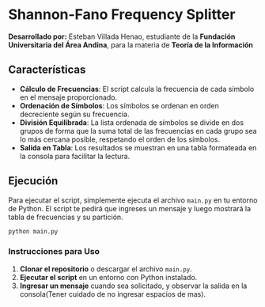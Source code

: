 # Shannon-Fano Frequency Splitter


**Desarrollado por:** Esteban Villada Henao, estudiante de la **Fundación Universitaria del Área Andina**, para la materia de **Teoría de la Información**

## Características

- **Cálculo de Frecuencias**: El script calcula la frecuencia de cada símbolo en el mensaje proporcionado.
- **Ordenación de Símbolos**: Los símbolos se ordenan en orden decreciente según su frecuencia.
- **División Equilibrada**: La lista ordenada de símbolos se divide en dos grupos de forma que la suma total de las frecuencias en cada grupo sea lo más cercana posible, respetando el orden de los símbolos.
- **Salida en Tabla**: Los resultados se muestran en una tabla formateada en la consola para facilitar la lectura.

## Ejecución

Para ejecutar el script, simplemente ejecuta el archivo `main.py` en tu entorno de Python. El script te pedirá que ingreses un mensaje y luego mostrará la tabla de frecuencias y su partición.

```bash
python main.py
```


### Instrucciones para Uso

1. **Clonar el repositorio** o descargar el archivo `main.py`.
2. **Ejecutar el script** en un entorno con Python instalado.
3. **Ingresar un mensaje** cuando sea solicitado, y observar la salida en la consola(Tener cuidado de no ingresar espacios de mas).


